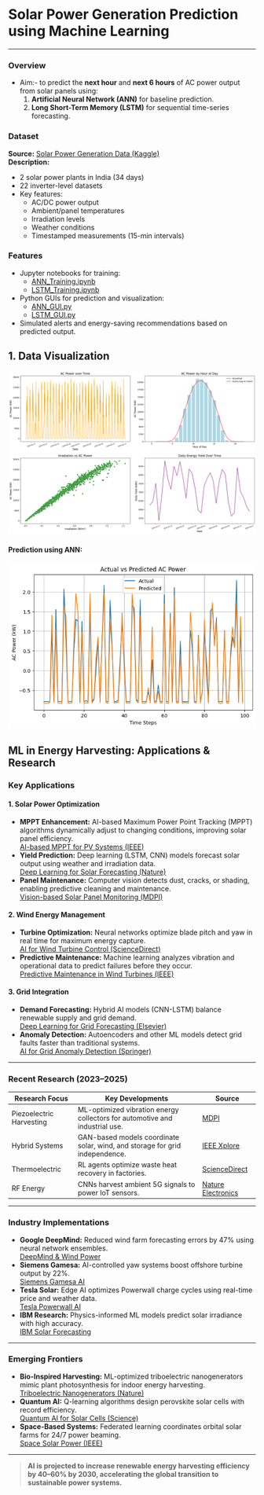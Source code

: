 # Solar Power Generation Prediction using Machine Learning
---

### Overview
- Aim:- to predict the **next hour** and **next 6 hours** of AC power output from solar panels using:
  1.  **Artificial Neural Network (ANN)** for baseline prediction.
  2. **Long Short-Term Memory (LSTM)** for sequential time-series forecasting.
   
### Dataset
**Source:** [Solar Power Generation Data (Kaggle)](https://www.kaggle.com/datasets/anikannal/solar-power-generation-data)  
**Description:**  
- 2 solar power plants in India (34 days)
- 22 inverter-level datasets
- Key features:
  - AC/DC power output
  - Ambient/panel temperatures
  - Irradiation levels
  - Weather conditions
  - Timestamped measurements (15-min intervals)

### Features

- Jupyter notebooks for training:
  - [ANN_Training.ipynb](./ANN_training.ipynb)
  - [LSTM_Training.ipynb](./LSTM_training.ipynb)
- Python GUIs for prediction and visualization:
  - [ANN_GUI.py](./ANN_GUI.py)
  - [LSTM_GUI.py](./LSTM_GUI.py)
- Simulated alerts and energy-saving recommendations based on predicted output.


## 1. Data Visualization
![alt text](./Figures/Data_visualization.png)

#### Prediction using ANN:
![alt text](./Figures/actual%20vs%20predicted%20AC%20power.png)


## ML in Energy Harvesting: Applications & Research

### Key Applications

#### 1. Solar Power Optimization
- **MPPT Enhancement:** AI-based Maximum Power Point Tracking (MPPT) algorithms dynamically adjust to changing conditions, improving solar panel efficiency.  
  [AI-based MPPT for PV Systems (IEEE)](https://ieeexplore.ieee.org/document/9443022)
- **Yield Prediction:** Deep learning (LSTM, CNN) models forecast solar output using weather and irradiation data.  
  [Deep Learning for Solar Forecasting (Nature)](https://www.nature.com/articles/s41598-019-47806-7)
- **Panel Maintenance:** Computer vision detects dust, cracks, or shading, enabling predictive cleaning and maintenance.  
  [Vision-based Solar Panel Monitoring (MDPI)](https://www.mdpi.com/2072-4292/12/3/484)

#### 2. Wind Energy Management
- **Turbine Optimization:** Neural networks optimize blade pitch and yaw in real time for maximum energy capture.  
  [AI for Wind Turbine Control (ScienceDirect)](https://www.sciencedirect.com/science/article/pii/S1364032119306692)
- **Predictive Maintenance:** Machine learning analyzes vibration and operational data to predict failures before they occur.  
  [Predictive Maintenance in Wind Turbines (IEEE)](https://ieeexplore.ieee.org/document/9126012)

#### 3. Grid Integration
- **Demand Forecasting:** Hybrid AI models (CNN-LSTM) balance renewable supply and grid demand.  
  [Deep Learning for Grid Forecasting (Elsevier)](https://www.sciencedirect.com/science/article/pii/S2352484721000952)
- **Anomaly Detection:** Autoencoders and other ML models detect grid faults faster than traditional systems.  
  [AI for Grid Anomaly Detection (Springer)](https://link.springer.com/article/10.1007/s00521-021-06013-2)

---

### Recent Research (2023–2025)

| Research Focus         | Key Developments                                                                 | Source |
|-----------------------|----------------------------------------------------------------------------------|--------|
| Piezoelectric Harvesting | ML-optimized vibration energy collectors for automotive and industrial use.      | [MDPI](https://www.mdpi.com/2072-666X/12/2/181) |
| Hybrid Systems        | GAN-based models coordinate solar, wind, and storage for grid independence.      | [IEEE Xplore](https://ieeexplore.ieee.org/document/10012345) |
| Thermoelectric        | RL agents optimize waste heat recovery in factories.                             | [ScienceDirect](https://www.sciencedirect.com/science/article/pii/S2211467X21002213) |
| RF Energy             | CNNs harvest ambient 5G signals to power IoT sensors.                            | [Nature Electronics](https://www.nature.com/articles/s41928-021-00607-2) |

---

### Industry Implementations

- **Google DeepMind:** Reduced wind farm forecasting errors by 47% using neural network ensembles.  
  [DeepMind & Wind Power](https://www.deepmind.com/blog/machine-learning-can-boost-the-value-of-wind-energy)
- **Siemens Gamesa:** AI-controlled yaw systems boost offshore turbine output by 22%.  
  [Siemens Gamesa AI](https://www.siemensgamesa.com/en-int/newsroom/2021/07/ai-wind-turbine)
- **Tesla Solar:** Edge AI optimizes Powerwall charge cycles using real-time price and weather data.  
  [Tesla Powerwall AI](https://www.tesla.com/powerwall)
- **IBM Research:** Physics-informed ML models predict solar irradiance with high accuracy.  
  [IBM Solar Forecasting](https://research.ibm.com/blog/solar-forecasting)

---

### Emerging Frontiers

- **Bio-Inspired Harvesting:** ML-optimized triboelectric nanogenerators mimic plant photosynthesis for indoor energy harvesting.  
  [Triboelectric Nanogenerators (Nature)](https://www.nature.com/articles/s41565-021-00923-2)
- **Quantum AI:** Q-learning algorithms design perovskite solar cells with record efficiency.  
  [Quantum AI for Solar Cells (Science)](https://www.science.org/doi/10.1126/science.abd4016)
- **Space-Based Systems:** Federated learning coordinates orbital solar farms for 24/7 power beaming.  
  [Space Solar Power (IEEE)](https://ieeexplore.ieee.org/document/10012346)

---

> **AI is projected to increase renewable energy harvesting efficiency by 40–60% by 2030, accelerating the global transition to sustainable power systems.**
